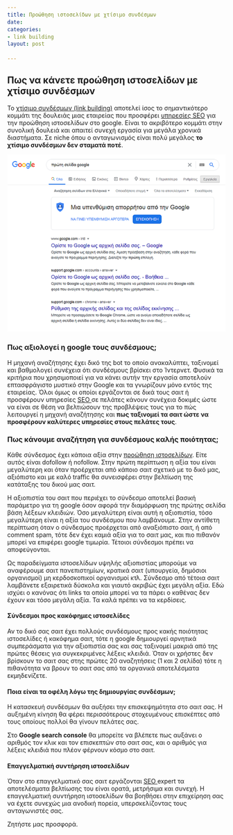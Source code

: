 ```yaml
---
title: Προώθηση ιστοσελίδων με χτίσιμο συνδέσμων
date: 
categories:
- link building
layout: post

---
```

## Πως να κάνετε προώθηση ιστοσελίδων με χτίσιμο συνδέσμων

Το [χτίσιμο συνδέσμων (link building)](https://blog7.org/link-building-plateni-seo-vryzki/ "χτίσιμο συνδέσμων link building") αποτελεί ίσος το σημαντικότερο κομμάτι της δουλειάς μιας εταιρείας που προσφέρει [υπηρεσίες SEO](https://serp.gr/%CF%80%CF%81%CE%BF%CF%8E%CE%B8%CE%B7%CF%83%CE%B7%20%CE%B9%CF%83%CF%84%CE%BF%CF%83%CE%B5%CE%BB%CE%AF%CE%B4%CF%89%CE%BD/2020/05/17/4-seo.html "υπηρεσίες SEO") για την προώθηση ιστοσελίδων στο google. Είναι το ακριβότερο κομμάτι στην συνολική δουλειά και απαιτεί συνεχή εργασία για μεγάλα χρονικά διαστήματα. Σε niche όπου ο ανταγωνισμός είναι πολύ μεγάλος **το χτίσιμο συνδέσμων δεν σταματά ποτέ**.

![πρώτη σελίδα google](/uploads/proti-selida-google.png "πρώτη σελίδα google")

### Πως αξιολογεί η google τους συνδέσμους;

Η μηχανή αναζήτησης έχει δικό της bot το οποίο ανακαλύπτει, ταξινομεί και βαθμολογεί συνέχεια ότι συνδέσμους βρίσκει στο Ίντερνετ. Φυσικά τα κριτήρια που χρησιμοποιεί για να κάνει αυτήν την εργασία αποτελούν επτασφράγιστο μυστικό στην Google και τα γνωρίζουν μόνο εντός της εταιρείας. Όλοι όμως οι οποίοι εργάζονται σε δικά τους σαιτ ή προσφέρουν υπηρεσίες [SEO ](https://paramarketing.gr/ "seo")σε πελάτες κάνουν συνέχεια δοκιμές ώστε να είναι σε θέση να βελτιώσουν της προβλέψεις τους για το πώς λειτουργεί η μηχανή αναζήτησης και **πως ταξινομεί τα σαιτ ώστε να προσφέρουν καλύτερες υπηρεσίες στους πελάτες τους**.

### Πως κάνουμε αναζήτηση για συνδέσμους καλής ποιότητας;

Κάθε σύνδεσμος έχει κάποια αξία στην [προώθηση ιστοσελίδων](https://serp.gr/%CF%80%CF%81%CE%BF%CF%8E%CE%B8%CE%B7%CF%83%CE%B7%20%CE%B9%CF%83%CF%84%CE%BF%CF%83%CE%B5%CE%BB%CE%AF%CE%B4%CF%89%CE%BD/2020/05/05/%CF%85%CF%80%CE%B7%CF%81%CE%B5%CF%83%CE%AF%CE%B5%CF%82-seo-%CF%80%CF%81%CE%BF%CF%8E%CE%B8%CE%B7%CF%83%CE%B7-%CE%B9%CF%83%CF%84%CE%BF%CF%83%CE%B5%CE%BB%CE%AF%CE%B4%CF%89%CE%BD.html "προώθηση ιστοσελίδων"). Είτε αυτός είναι dofollow ή nofollow. Στην πρώτη περίπτωση η αξία του είναι μεγαλύτερη και όταν προέρχεται από κάποιο σαιτ σχετικό με το δικό μας, αξιόπιστο και με καλό traffic θα συνεισφέρει στην βελτίωση της κατάταξης του δικού μας σαιτ.

Η αξιοπιστία του σαιτ που περιέχει το σύνδεσμο αποτελεί βασική παράμετρο για τη google όσον αφορά την διαμόρφωση της πρώτης σελίδα βάση λέξεων κλειδιών. Όσο μεγαλύτερη είναι αυτή η αξιοπιστία, τόσο μεγαλύτερη είναι η αξία του συνδέσμου που λαμβάνουμε. Στην αντίθετη περίπτωση όταν ο σύνδεσμος προέρχεται από αναξιόπιστο σαιτ, ή από comment spam, τότε δεν έχει καμιά αξία για το σαιτ μας, και πιο πιθανόν μπορεί να επιφέρει google τιμωρία. Τέτοιοι σύνδεσμοι πρέπει να αποφεύγονται. 

Ως παραδείγματα ιστοσελίδων υψηλής αξιοπιστίας μπορούμε να αναφέρουμε σαιτ πανεπιστημίων, κρατικά σαιτ (υπουργεία, δημόσιοι οργανισμοί) μη κερδοσκοπικοί οργανισμοί κτλ. Σύνδεσμο από τέτοια σαιτ λαμβάνετε εξαιρετικά δύσκολα και γιαυτό ακριβώς έχει μεγάλη αξία. Εδώ ισχύει ο κανόνας ότι links τα οποία μπορεί να τα πάρει ο καθένας δεν έχουν και τόσο μεγάλη αξία. Τα καλά πρέπει να τα κερδίσεις.

#### Σύνδεσμοι προς κακόφημες ιστοσελίδες 

Αν το δικό σας σαιτ έχει πολλούς συνδέσμους προς κακής ποιότητας ιστοσελίδες ή κακόφημα σαιτ, τότε η google δημιουργεί αρνητικά συμπεράσματα για την αξιοπιστία σας και σας ταξινομεί μακριά από της πρώτες θέσεις για συγκεκριμένες λέξεις κλειδιά. Όταν οι χρήστες δεν βρίσκουν το σαιτ σας στης πρώτες 20 αναζητήσεις (1 και 2 σελίδα) τότε η πιθανότητα να βρουν το σαιτ σας από τα οργανικά αποτελέσματα εκμηδενίζετε. 

#### Ποια είναι τα οφέλη λόγω της δημιουργίας συνδέσμων; 

Η κατασκευή συνδέσμων θα αυξήσει την επισκεψημότητα στο σαιτ σας. Η αυξημένη κίνηση θα φέρει περισσότερους στοχευμένους επισκέπτες από τους οποίους πολλοί θα γίνουν πελάτες σας. 

Στο **Google search console** θα μπορείτε να βλέπετε πως αυξάνει ο αριθμός τον κλικ και τον επισκεπτών στο σαιτ σας, και ο αριθμός για λέξεις κλειδιά που πλέον φέρνουν κόσμο στο σαιτ.

#### Επαγγελματική συντήρηση ιστοσελίδων

Όταν στο επαγγελματικό σας σαιτ εργάζονται [SEO ](https://pmar.gr/ "seo")expert τα αποτελέσματα βελτίωσης του είναι ορατά, μετρήσιμα και συνεχή. Η επαγγελματική συντήρηση ιστοσελίδων θα βοηθήσει στην επιχείρηση σας να έχετε συνεχώς μια ανοδική πορεία, υπερσκελίζοντας τους ανταγωνιστές σας.

Ζητήστε μας προσφορά.